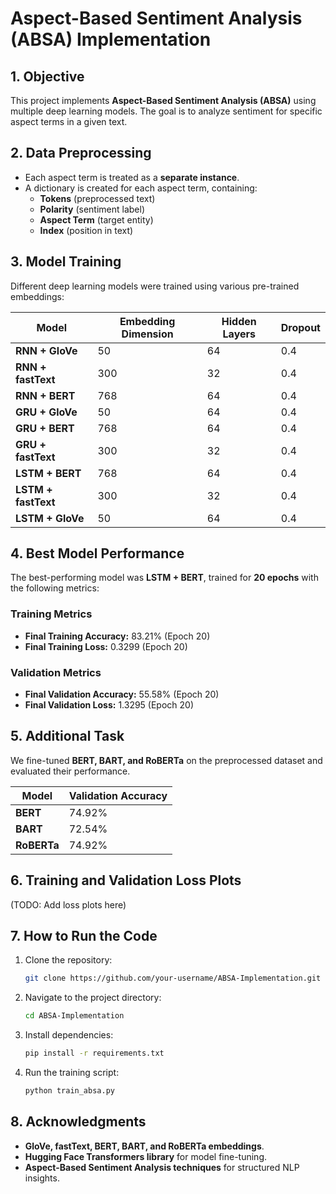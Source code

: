 # Aspect-Based Sentiment Analysis (ABSA) Implementation

## 1. Objective
This project implements **Aspect-Based Sentiment Analysis (ABSA)** using multiple deep learning models. The goal is to analyze sentiment for specific aspect terms in a given text.

## 2. Data Preprocessing
- Each aspect term is treated as a **separate instance**.
- A dictionary is created for each aspect term, containing:
  - **Tokens** (preprocessed text)
  - **Polarity** (sentiment label)
  - **Aspect Term** (target entity)
  - **Index** (position in text)

## 3. Model Training
Different deep learning models were trained using various pre-trained embeddings:

| Model                | Embedding Dimension | Hidden Layers | Dropout |
|----------------------|--------------------|--------------|---------|
| **RNN + GloVe**      | 50                 | 64           | 0.4     |
| **RNN + fastText**   | 300                | 32           | 0.4     |
| **RNN + BERT**       | 768                | 64           | 0.4     |
| **GRU + GloVe**      | 50                 | 64           | 0.4     |
| **GRU + BERT**       | 768                | 64           | 0.4     |
| **GRU + fastText**   | 300                | 32           | 0.4     |
| **LSTM + BERT**      | 768                | 64           | 0.4     |
| **LSTM + fastText**  | 300                | 32           | 0.4     |
| **LSTM + GloVe**     | 50                 | 64           | 0.4     |

## 4. Best Model Performance
The best-performing model was **LSTM + BERT**, trained for **20 epochs** with the following metrics:

### Training Metrics
- **Final Training Accuracy:** 83.21% (Epoch 20)
- **Final Training Loss:** 0.3299 (Epoch 20)

### Validation Metrics
- **Final Validation Accuracy:** 55.58% (Epoch 20)
- **Final Validation Loss:** 1.3295 (Epoch 20)

## 5. Additional Task
We fine-tuned **BERT, BART, and RoBERTa** on the preprocessed dataset and evaluated their performance.

| Model    | Validation Accuracy |
|----------|--------------------|
| **BERT** | 74.92%             |
| **BART** | 72.54%             |
| **RoBERTa** | 74.92%          |

## 6. Training and Validation Loss Plots
(TODO: Add loss plots here)

## 7. How to Run the Code
1. Clone the repository:
   ```bash
   git clone https://github.com/your-username/ABSA-Implementation.git
   ```
2. Navigate to the project directory:
   ```bash
   cd ABSA-Implementation
   ```
3. Install dependencies:
   ```bash
   pip install -r requirements.txt
   ```
4. Run the training script:
   ```bash
   python train_absa.py
   ```

## 8. Acknowledgments
- **GloVe, fastText, BERT, BART, and RoBERTa embeddings**.
- **Hugging Face Transformers library** for model fine-tuning.
- **Aspect-Based Sentiment Analysis techniques** for structured NLP insights.